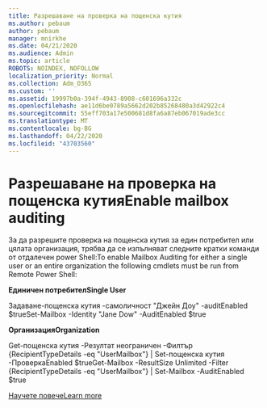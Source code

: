 ```yaml
---
title: Разрешаване на проверка на пощенска кутия
ms.author: pebaum
author: pebaum
manager: mnirkhe
ms.date: 04/21/2020
ms.audience: Admin
ms.topic: article
ROBOTS: NOINDEX, NOFOLLOW
localization_priority: Normal
ms.collection: Adm_O365
ms.custom: ''
ms.assetid: 19997b0a-394f-4943-8908-c601696a332c
ms.openlocfilehash: ae11d6be0789a5662d202b85268480a3d42922c4
ms.sourcegitcommit: 55eff703a17e500681d8fa6a87eb067019ade3cc
ms.translationtype: MT
ms.contentlocale: bg-BG
ms.lasthandoff: 04/22/2020
ms.locfileid: "43703560"
---
```

# <a name="enable-mailbox-auditing"></a><span data-ttu-id="ece46-102">Разрешаване на проверка на пощенска кутия</span><span class="sxs-lookup"><span data-stu-id="ece46-102">Enable mailbox auditing</span></span>

<span data-ttu-id="ece46-103">За да разрешите проверка на пощенска кутия за един потребител или цялата организация, трябва да се изпълняват следните кратки команди от отдалечен power Shell:</span><span class="sxs-lookup"><span data-stu-id="ece46-103">To enable Mailbox Auditing for either a single user or an entire organization the following cmdlets must be run from Remote Power Shell:</span></span>
  
 <span data-ttu-id="ece46-104">**Единичен потребител**</span><span class="sxs-lookup"><span data-stu-id="ece46-104">**Single User**</span></span>
  
<span data-ttu-id="ece46-105">Задаване-пощенска кутия -самоличност "Джейн Доу" -auditEnabled $true</span><span class="sxs-lookup"><span data-stu-id="ece46-105">Set-Mailbox -Identity "Jane Dow" -AuditEnabled $true</span></span>
  
 <span data-ttu-id="ece46-106">**Организация**</span><span class="sxs-lookup"><span data-stu-id="ece46-106">**Organization**</span></span>
  
<span data-ttu-id="ece46-107">Get-пощенска кутия -Резултат неограничен -Филтър {RecipientTypeDetails -eq "UserMailbox"} | Set-пощенска кутия -ПроверкаEnabled $true</span><span class="sxs-lookup"><span data-stu-id="ece46-107">Get-Mailbox -ResultSize Unlimited -Filter {RecipientTypeDetails -eq "UserMailbox"} | Set-Mailbox -AuditEnabled $true</span></span>
  
[<span data-ttu-id="ece46-108">Научете повече</span><span class="sxs-lookup"><span data-stu-id="ece46-108">Learn more</span></span>](https://docs.microsoft.com/office365/securitycompliance/enable-mailbox-auditing)
  

